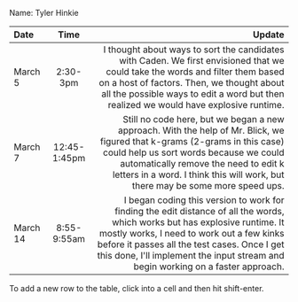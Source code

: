 Name: Tyler Hinkie

| Date     |     Time     |                                                                                                                                                                                                                                                                                                        Update |
|:---------|:------------:|--------------------------------------------------------------------------------------------------------------------------------------------------------------------------------------------------------------------------------------------------------------------------------------------------------------:|
| March 5  |   2:30-3pm   |                                           I thought about ways to sort the candidates with Caden. We first envisioned that we could take the words and filter them based on a host of factors. Then, we thought about all the possible ways to edit a word but then realized we would have explosive runtime. |
| March 7  | 12:45-1:45pm |                Still no code here, but we began a new approach. With the help of Mr. Blick, we figured that k-grams (2-grams in this case) could help us sort words because we could automatically remove the need to edit k letters in a word. I think this will work, but there may be some more speed ups. |
| March 14 | 8:55-9:55am  | I began coding this version to work for finding the edit distance of all the words, which works but has explosive runtime. It mostly works, I need to work out a few kinks before it passes all the test cases. Once I get this done, I'll implement the input stream and begin working on a faster approach. |


To add a new row to the table, click into a cell and then hit shift-enter.